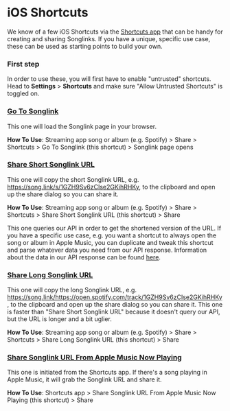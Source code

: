 # iOS Shortcuts

We know of a few iOS Shortcuts via the [Shortcuts app](https://apps.apple.com/us/app/shortcuts/id915249334) that can be handy for creating and sharing Songlinks. If you have a unique, specific use case, these can be used as starting points to build your own.

### First step

In order to use these, you will first have to enable "untrusted" shortcuts. Head to **Settings** > **Shortcuts** and make sure "Allow Untrusted Shortcuts" is toggled on. 

### [Go To Songlink](https://www.icloud.com/shortcuts/5c1c62adcec7451bad67badaf8bd2ea7)

This one will load the Songlink page in your browser.

**How To Use**: Streaming app song or album (e.g. Spotify) > Share > Shortcuts > Go To Songlink (this shortcut) > Songlink page opens

### [Share Short Songlink URL](https://www.icloud.com/shortcuts/0e21347504df41519fbd2c9ffaab73d1)

This one will copy the short Songlink URL, e.g. https://song.link/s/1GZH9Sv6zCIse2GKihRHKy, to the clipboard and open up the share dialog so you can share it.

**How To Use**: Streaming app song or album (e.g. Spotify) > Share > Shortcuts > Share Short Songlink URL (this shortcut) > Share

This one queries our API in order to get the shortened version of the URL. If you have a specific use case, e.g. you want a shortcut to always open the song or album in Apple Music, you can duplicate and tweak this shortcut and parse whatever data you need from our API response. Information about the data in our API response can be found [here](https://github.com/songlink/docs/blob/master/api-v1-alpha.1.md#response-structuretypes).

### [Share Long Songlink URL](https://www.icloud.com/shortcuts/ab6e3c8ec1dc4d6dace7709da863eb7a)

This one will copy the long Songlink URL, e.g. https://song.link/https://open.spotify.com/track/1GZH9Sv6zCIse2GKihRHKy, to the clipboard and open up the share dialog so you can share it. This one is faster than "Share Short Songlink URL" because it doesn't query our API, but the URL is longer and a bit uglier.

**How To Use**: Streaming app song or album (e.g. Spotify) > Share > Shortcuts > Share Long Songlink URL (this shortcut) > Share

### [Share Songlink URL From Apple Music Now Playing](https://www.icloud.com/shortcuts/c6d7aba0ffb84fa5a29b8cd540a03a3d)

This one is initiated from the Shortcuts app. If there's a song playing in Apple Music, it will grab the Songlink URL and share it.

**How To Use**: Shortcuts app > Share Songlink URL From Apple Music Now Playing (this shortcut) > Share
